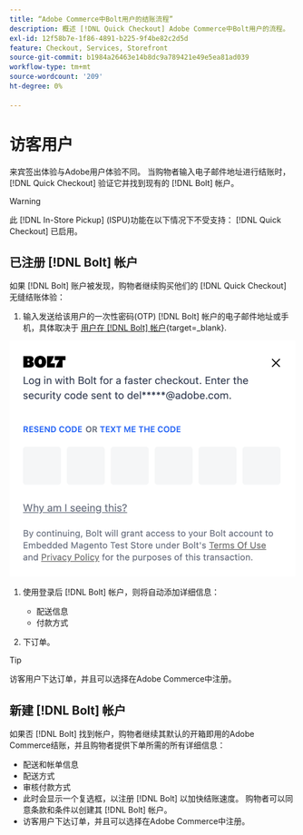 ```yaml
---
title: “Adobe Commerce中Bolt用户的结账流程”
description: 概述 [!DNL Quick Checkout] Adobe Commerce中Bolt用户的流程。
exl-id: 12f58b7e-1f86-4891-b225-9f4be82c2d5d
feature: Checkout, Services, Storefront
source-git-commit: b1984a26463e14b8dc9a789421e49e5ea81ad039
workflow-type: tm+mt
source-wordcount: '209'
ht-degree: 0%

---
```


# 访客用户

来宾签出体验与Adobe用户体验不同。 当购物者输入电子邮件地址进行结账时， [!DNL Quick Checkout] 验证它并找到现有的 [!DNL Bolt] 帐户。

>[!WARNING]
>
> 此 [!DNL In-Store Pickup] (ISPU)功能在以下情况下不受支持： [!DNL Quick Checkout] 已启用。

## 已注册 [!DNL Bolt] 帐户

如果 [!DNL Bolt] 账户被发现，购物者继续购买他们的 [!DNL Quick Checkout] 无缝结账体验：

1. 输入发送给该用户的一次性密码(OTP) [!DNL Bolt] 帐户的电子邮件地址或手机，具体取决于 [用户在 [!DNL Bolt] 帐户](https://help.bolt.com/shoppers/account/account-settings/#how-to-set-preferred-login-method){target=_blank}.

![OTP弹出窗口](assets/new-logo-otp-email.png)

1. 使用登录后 [!DNL Bolt] 帐户，则将自动添加详细信息：

   - 配送信息
   - 付款方式

1. 下订单。

>[!TIP]
>
> 访客用户下达订单，并且可以选择在Adobe Commerce中注册。

## 新建 [!DNL Bolt] 帐户

如果否 [!DNL Bolt] 找到帐户，购物者继续其默认的开箱即用的Adobe Commerce结账，并且购物者提供下单所需的所有详细信息：

- 配送和帐单信息
- 配送方式
- 审核付款方式
- 此时会显示一个复选框，以注册 [!DNL Bolt] 以加快结账速度。 购物者可以同意条款和条件以创建其 [!DNL Bolt] 帐户。
- 访客用户下达订单，并且可以选择在Adobe Commerce中注册。
